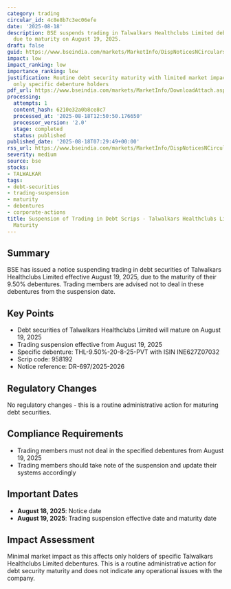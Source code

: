 ```yaml
---
category: trading
circular_id: 4c8e8b7c3ec06efe
date: '2025-08-18'
description: BSE suspends trading in Talwalkars Healthclubs Limited debt securities
  due to maturity on August 19, 2025.
draft: false
guid: https://www.bseindia.com/markets/MarketInfo/DispNoticesNCirculars.aspx?Noticeid={91E473FC-6025-45B4-A710-00E30477B566}&noticeno=20250818-4&dt=08/18/2025&icount=4&totcount=30&flag=0
impact: low
impact_ranking: low
importance_ranking: low
justification: Routine debt security maturity with limited market impact affecting
  only specific debenture holders
pdf_url: https://www.bseindia.com/markets/MarketInfo/DownloadAttach.aspx?id=20250818-4&attachedId=
processing:
  attempts: 1
  content_hash: 6210e32a0b8ce8c7
  processed_at: '2025-08-18T12:50:50.176650'
  processor_version: '2.0'
  stage: completed
  status: published
published_date: '2025-08-18T07:29:49+00:00'
rss_url: https://www.bseindia.com/markets/MarketInfo/DispNoticesNCirculars.aspx?Noticeid={91E473FC-6025-45B4-A710-00E30477B566}&noticeno=20250818-4&dt=08/18/2025&icount=4&totcount=30&flag=0
severity: medium
source: bse
stocks:
- TALWALKAR
tags:
- debt-securities
- trading-suspension
- maturity
- debentures
- corporate-actions
title: Suspension of Trading in Debt Scrips - Talwalkars Healthclubs Limited Debentures
  Maturity
---
```


## Summary

BSE has issued a notice suspending trading in debt securities of Talwalkars Healthclubs Limited effective August 19, 2025, due to the maturity of their 9.50% debentures. Trading members are advised not to deal in these debentures from the suspension date.

## Key Points

- Debt securities of Talwalkars Healthclubs Limited will mature on August 19, 2025
- Trading suspension effective from August 19, 2025
- Specific debenture: THL-9.50%-20-8-25-PVT with ISIN INE627Z07032
- Scrip code: 958192
- Notice reference: DR-697/2025-2026

## Regulatory Changes

No regulatory changes - this is a routine administrative action for maturing debt securities.

## Compliance Requirements

- Trading members must not deal in the specified debentures from August 19, 2025
- Trading members should take note of the suspension and update their systems accordingly

## Important Dates

- **August 18, 2025**: Notice date
- **August 19, 2025**: Trading suspension effective date and maturity date

## Impact Assessment

Minimal market impact as this affects only holders of specific Talwalkars Healthclubs Limited debentures. This is a routine administrative action for debt security maturity and does not indicate any operational issues with the company.